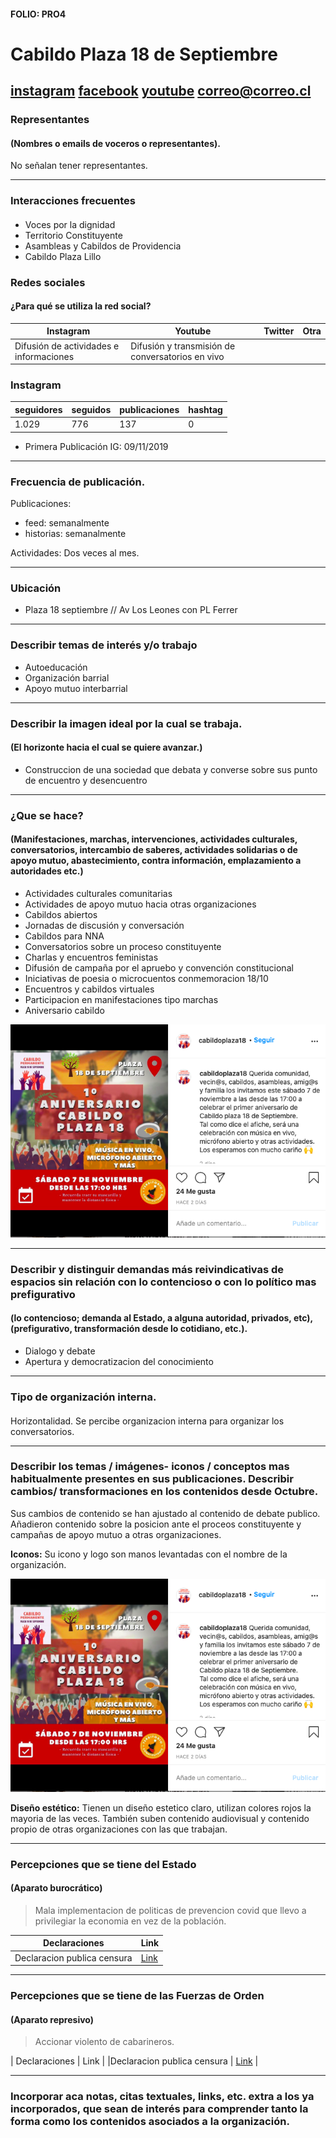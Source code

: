 #### FOLIO: PRO4
# Cabildo Plaza 18 de Septiembre

[instagram](https://www.instagram.com/cabildoplaza18/)
[facebook]()
[youtube](https://www.youtube.com/channel/UCufnuYzhqTLFTjUJKAuMH8A)
<correo@correo.cl>
---

### Representantes
#### (Nombres o emails de voceros o representantes).
No señalan tener representantes.

---
### Interacciones frecuentes
#### 
* Voces por la dignidad
* Territorio Constituyente
* Asambleas y Cabildos de Providencia
* Cabildo Plaza Lillo

### Redes sociales
#### ¿Para qué se utiliza la red social?
| Instagram | Youtube | Twitter | Otra 
|---|---|---|---|
|Difusión de actividades e informaciones|Difusión y transmisión de conversatorios en vivo|

### **Instagram**
| seguidores | seguidos | publicaciones | hashtag 
|---|---|---|---|
|1.029|776|137| 0

* Primera Publicación IG: 09/11/2019

---
### Frecuencia de publicación.

Publicaciones: 
* feed: semanalmente
* historias: semanalmente

Actividades: Dos veces al mes.

---
### Ubicación
* Plaza 18 septiembre // Av Los Leones con PL Ferrer

---
### Describir temas de interés y/o trabajo
* Autoeducación
* Organización barrial
* Apoyo mutuo interbarrial

---
### Describir la imagen ideal por la cual se trabaja.
#### (El horizonte hacia el cual se quiere avanzar.)
* Construccion de una sociedad que debata y converse sobre sus punto de encuentro y desencuentro

---
### ¿Que se hace?
#### (Manifestaciones, marchas, intervenciones, actividades culturales, conversatorios, intercambio de saberes, actividades solidarias o de apoyo mutuo, abastecimiento, contra información, emplazamiento a autoridades etc.)
* Actividades culturales comunitarias
* Actividades de apoyo mutuo hacia otras organizaciones
* Cabildos abiertos
* Jornadas de discusión y conversación
* Cabildos para NNA
* Conversatorios sobre un proceso constituyente
* Charlas y encuentros feministas
* Difusión de campaña por el apruebo y convención constitucional
* Iniciativas de poesia o microcuentos conmemoracion 18/10
* Encuentros y cabildos virtuales
* Participacion en manifestaciones tipo marchas
* Aniversario cabildo

![Imagen](Imagen2PRO4.png)

---
### Describir y distinguir demandas más reivindicativas de espacios sin relación con lo contencioso o con lo político mas prefigurativo
#### (lo contencioso; demanda al Estado, a alguna autoridad, privados, etc), (prefigurativo, transformación desde lo cotidiano, etc.).
* Dialogo y debate
* Apertura y democratizacion del conocimiento

---
### Tipo de organización interna.
#### 
Horizontalidad. Se percibe organizacion interna para organizar los conversatorios.

---
### Describir los temas / imágenes- iconos / conceptos mas habitualmente presentes en sus publicaciones. Describir cambios/ transformaciones en los contenidos desde Octubre.
Sus cambios de contenido se han ajustado al contenido de debate publico. Añadieron contenido sobre la posicion ante el proceos constituyente y campañas de apoyo mutuo a otras organizaciones.

**Iconos:**
Su icono y logo son manos levantadas con el nombre de la organización.

![Imagen](Imagen2PRO4.png)

**Diseño estético:**
Tienen un diseño estetico claro, utilizan colores rojos la mayoria de las veces. También suben contenido audiovisual y contenido propio de otras organizaciones con las que trabajan. 

---
### Percepciones que se tiene del Estado
#### (Aparato burocrático)
> Mala implementacion de politicas de prevencion covid que llevo a privilegiar la economia en vez de la población.

| Declaraciones | Link | 
|---|---|
|Declaracion publica censura | [Link](https://www.instagram.com/p/CAgawggJAet/) |

---
### Percepciones que se tiene de las Fuerzas de Orden
#### (Aparato represivo)
> Accionar violento de cabarineros.

| Declaraciones | Link | 
|Declaracion publica censura | [Link](https://www.instagram.com/p/CAgawggJAet/) |


---
### Incorporar aca notas, citas textuales, links, etc. extra a los ya incorporados, que sean de interés para comprender tanto la forma como los contenidos asociados a la organización.
